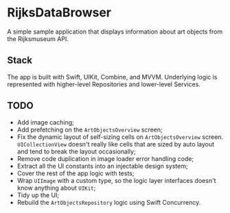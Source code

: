 # RijksDataBrowser

A simple sample application that displays information about art objects from the Rijksmuseum API.  

## Stack

The app is built with Swift, UIKit, Combine, and MVVM. Underlying logic is represented with higher-level Repositories and lower-level Services.  

## TODO
 - Add image caching;
 - Add prefetching on the `ArtObjectsOverview` screen;
 - Fix the dynamic layout of self-sizing cells on `ArtObjectsOverview` screen. `UICollectionView` doesn't really like cells that are sized by auto layout and tend to break the layout occasionally;
 - Remove code duplication in image loader error handling code;
 - Extract all the UI constants into an injectable design system;
 - Cover the rest of the app logic with tests;
 - Wrap `UIImage` with a custom type, so the logic layer interfaces doesn't know anything about `UIKit`;
 - Tidy up the UI;
 - Rebuild the `ArtObjectsRepository` logic using Swift Concurrency. 

